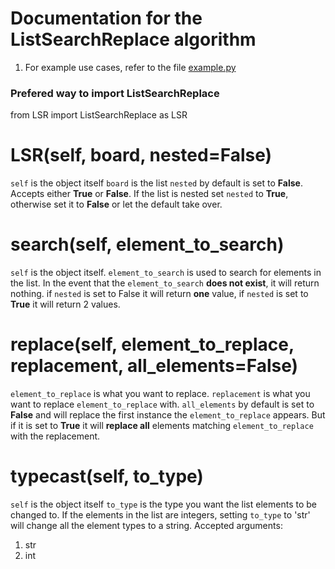 # Documentation for the ListSearchReplace algorithm
1. For example use cases, refer to the file [example.py](https://github.com/YJH16120/ListSearchReplace/blob/master/example.py)

### Prefered way to import ListSearchReplace
from LSR import ListSearchReplace as LSR

# LSR(self, board, nested=False)
`self` is the object itself
`board` is the list
`nested` by default is set to __False__. Accepts either __True__ or __False__. If the list is nested set `nested` to __True__, otherwise set it to __False__ or let the default take over.

# search(self, element_to_search)
`self` is the object itself.
`element_to_search` is used to search for elements in the list. In the event that the `element_to_search` **does not exist**, it will return nothing.
if `nested` is set to False it will return **one** value, if `nested` is set to __True__ it will return 2 values.

# replace(self, element_to_replace, replacement, all_elements=False)
`element_to_replace` is what you want to replace.
`replacement` is what you want to replace `element_to_replace` with.
`all_elements` by default is set to __False__ and will replace the first instance the `element_to_replace` appears. But if it is set to __True__ it will **replace all** elements matching `element_to_replace` with the replacement.

# typecast(self, to_type)
`self` is the object itself
`to_type` is the type you want the list elements to be changed to. If the elements in the list are integers, setting `to_type` to 'str' will change all the element types to a string.
Accepted arguments:
1. str
2. int
